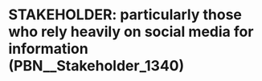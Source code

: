 # STAKEHOLDER: __particularly those who rely heavily on social media for information__ (PBN__Stakeholder_1340)

